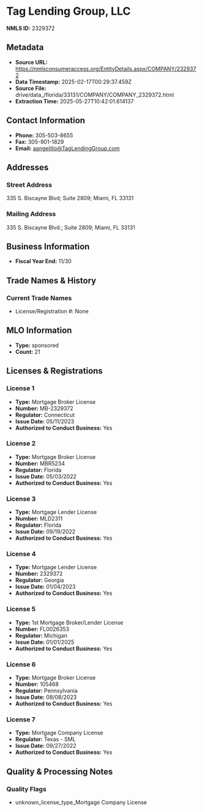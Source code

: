 # Tag Lending Group, LLC

**NMLS ID:** 2329372

## Metadata
- **Source URL:** https://nmlsconsumeraccess.org/EntityDetails.aspx/COMPANY/2329372
- **Data Timestamp:** 2025-02-17T00:29:37.459Z
- **Source File:** drive/data_/florida/33131/COMPANY/COMPANY_2329372.html
- **Extraction Time:** 2025-05-27T10:42:01.614137

## Contact Information
- **Phone:** 305-503-8655
- **Fax:** 305-901-1829
- **Email:** aangelillo@TagLendingGroup.com

## Addresses
### Street Address
335 S. Biscayne Blvd; Suite 2809; Miami, FL 33131

### Mailing Address
335 S. Biscayne Blvd.; Suite 2809; Miami, FL 33131

## Business Information
- **Fiscal Year End:** 11/30

## Trade Names & History
### Current Trade Names
- License/Registration #: None

## MLO Information
- **Type:** sponsored
- **Count:** 21

## Licenses & Registrations

### License 1
- **Type:** Mortgage Broker License
- **Number:** MB-2329372
- **Regulator:** Connecticut
- **Issue Date:** 05/11/2023
- **Authorized to Conduct Business:** Yes

### License 2
- **Type:** Mortgage Broker License
- **Number:** MBR5234
- **Regulator:** Florida
- **Issue Date:** 05/03/2022
- **Authorized to Conduct Business:** Yes

### License 3
- **Type:** Mortgage Lender License
- **Number:** MLD2311
- **Regulator:** Florida
- **Issue Date:** 09/19/2022
- **Authorized to Conduct Business:** Yes

### License 4
- **Type:** Mortgage Lender License
- **Number:** 2329372
- **Regulator:** Georgia
- **Issue Date:** 01/04/2023
- **Authorized to Conduct Business:** Yes

### License 5
- **Type:** 1st Mortgage Broker/Lender License
- **Number:** FL0026353
- **Regulator:** Michigan
- **Issue Date:** 01/01/2025
- **Authorized to Conduct Business:** Yes

### License 6
- **Type:** Mortgage Broker License
- **Number:** 105468
- **Regulator:** Pennsylvania
- **Issue Date:** 08/08/2023
- **Authorized to Conduct Business:** Yes

### License 7
- **Type:** Mortgage Company License
- **Regulator:** Texas - SML
- **Issue Date:** 09/27/2022
- **Authorized to Conduct Business:** Yes

## Quality & Processing Notes
### Quality Flags
- unknown_license_type_Mortgage Company License
